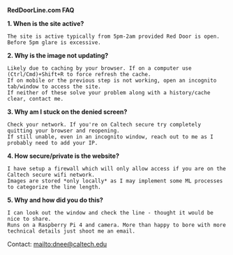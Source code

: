 **RedDoorLine.com FAQ**

**1. When is the site active?**

    The site is active typically from 5pm-2am provided Red Door is open. Before 5pm glare is excessive.

**2. Why is the image not updating?**

    Likely due to caching by your browser. If on a computer use (Ctrl/Cmd)+Shift+R to force refresh the cache.
    If on mobile or the previous step is not working, open an incognito tab/window to access the site.
    If neither of these solve your problem along with a history/cache clear, contact me.

**3. Why am I stuck on the denied screen?**

    Check your network. If you're on Caltech secure try completely quitting your browser and reopening.
    If still unable, even in an incognito window, reach out to me as I probably need to add your IP.

**4. How secure/private is the website?**

    I have setup a firewall which will only allow access if you are on the Caltech secure wifi network.
    Images are stored *only locally* as I may implement some ML processes to categorize the line length.

**5. Why and how did you do this?**

    I can look out the window and check the line - thought it would be nice to share.
    Runs on a Raspberry Pi 4 and camera. More than happy to bore with more technical details just shoot me an email.

Contact: [mailto:dnee@caltech.edu](dnee@caltech.edu)